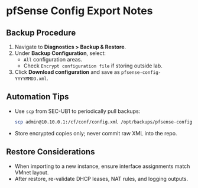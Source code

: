 # pfSense Config Export Notes

## Backup Procedure

1. Navigate to **Diagnostics > Backup & Restore**.
2. Under **Backup Configuration**, select:
   - `All` configuration areas.
   - Check `Encrypt configuration file` if storing outside lab.
3. Click **Download configuration** and save as `pfsense-config-YYYYMMDD.xml`.

## Automation Tips

- Use `scp` from SEC-UB1 to periodically pull backups:
  ```bash
  scp admin@10.10.0.1:/cf/conf/config.xml /opt/backups/pfsense-config.xml
  ```
- Store encrypted copies only; never commit raw XML into the repo.

## Restore Considerations

- When importing to a new instance, ensure interface assignments match VMnet layout.
- After restore, re-validate DHCP leases, NAT rules, and logging outputs.
